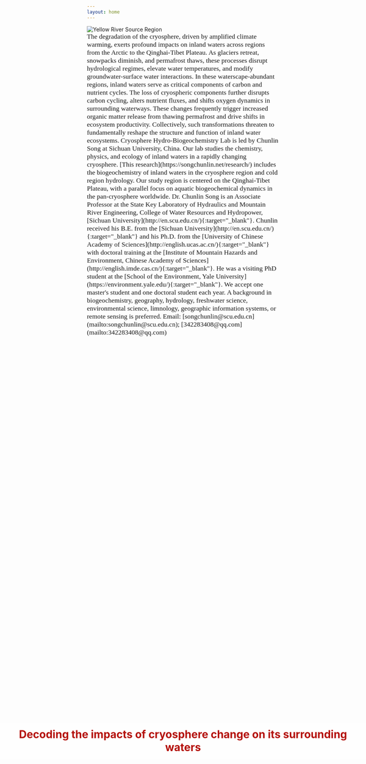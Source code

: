 ```yaml
---
layout: home
---
```


<div class="full-width-container">
  <img class="full-width-image" src="http://songchunlin.net/files/images/Yellow_river_source_region.jpg" alt="Yellow River Source Region">
  <div style="
    position: absolute;
    top: 50%;
    left: 50%;
    transform: translate(-50%, -50%);
    width: 100vw;
    background-color: rgba(255, 255, 255, 0.4);
    color: #b4100a;
    text-align: center;
    padding: 0.5em;
    font-size: 2em;
    font-weight: bold;
  ">
    Decoding the impacts of cryosphere change on its surrounding waters
  </div>
</div>

<span style="font-family: Georgia, Kaiti; font-size: 1.1rem;">
The degradation of the cryosphere, driven by amplified climate warming, exerts profound impacts on inland waters across regions from the Arctic to the Qinghai-Tibet Plateau. As glaciers retreat, snowpacks diminish, and permafrost thaws, these processes disrupt hydrological regimes, elevate water temperatures, and modify groundwater-surface water interactions. In these waterscape-abundant regions, inland waters serve as critical components of carbon and nutrient cycles. The loss of cryospheric components further disrupts carbon cycling, alters nutrient fluxes, and shifts oxygen dynamics in surrounding waterways. These changes frequently trigger increased organic matter release from thawing permafrost and drive shifts in ecosystem productivity. Collectively, such transformations threaten to fundamentally reshape the structure and function of inland water ecosystems.</span> 

<span style="font-family: Georgia, Kaiti; font-size: 1.1rem;">
Cryosphere Hydro-Biogeochemistry Lab is led by Chunlin Song at Sichuan University, China. Our lab studies the chemistry, physics, and ecology of inland waters in a rapidly changing cryosphere. [This research](https://songchunlin.net/research/) includes the biogeochemistry of inland waters in the cryosphere region and cold region hydrology. Our study region is centered on the Qinghai-Tibet Plateau, with a parallel focus on aquatic biogeochemical dynamics in the pan-cryosphere worldwide. </span>

<span style="font-family: Georgia, Kaiti; font-size: 1.1rem;">
Dr. Chunlin Song is an Associate Professor at the State Key Laboratory of Hydraulics and Mountain River Engineering, College of Water Resources and Hydropower, [Sichuan University](http://en.scu.edu.cn/){:target="_blank"}. Chunlin received his B.E. from the [Sichuan University](http://en.scu.edu.cn/){:target="_blank"} and his Ph.D. from the [University of Chinese Academy of Sciences](http://english.ucas.ac.cn/){:target="_blank"} with doctoral training at the [Institute of Mountain Hazards and Environment, Chinese Academy of Sciences](http://english.imde.cas.cn/){:target="_blank"}. He was a visiting PhD student at the [School of the Environment, Yale University](https://environment.yale.edu/){:target="_blank"}. </span>

<span style="font-family: Georgia, Kaiti; font-size: 1.1rem;">
We accept one master's student and one doctoral student each year. A background in biogeochemistry, geography, hydrology, freshwater science, environmental science, limnology, geographic information systems, or remote sensing is preferred.</span>

<span style="font-family: Georgia, Kaiti; font-size: 1.1rem;">
Email: [songchunlin@scu.edu.cn](mailto:songchunlin@scu.edu.cn); [342283408@qq.com](mailto:342283408@qq.com)
</span>
